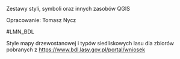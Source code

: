 Zestawy styli, symboli oraz innych zasobów QGIS

Opracowanie: Tomasz Nycz

#LMN_BDL

Style mapy drzewostanowej i typów siedliskowych lasu dla zbiorów pobranych z https://www.bdl.lasy.gov.pl/portal/wniosek
